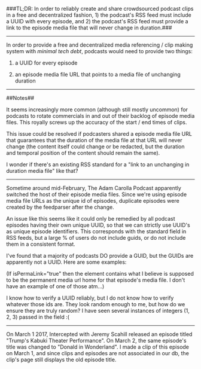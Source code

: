 ###TL;DR: In order to reliably create and share crowdsourced podcast clips in a free and decentralized fashion, 1) the podcast's RSS feed must include a UUID with every episode, and 2) the podcast's RSS feed must provide a link to the episode media file that will never change in duration.###

---

In order to provide a free and decentralized media referencing / clip making system with *minimal tech debt*, podcasts would need to provide two things:

1) a UUID for every episode

2) an episode media file URL that points to a media file of unchanging duration

---

##Notes##

It seems increasingly more common (although still mostly uncommon) for podcasts to rotate commercials in and out of their backlog of episode media files. This royally screws up the accuracy of the start / end times of clips.

This issue could be resolved if podcasters shared a episode media file URL that guarantees that the duration of the media file at that URL will never change (the content itself could change or be redacted, but the duration and temporal position of the content should remain the same).

I wonder if there's an existing RSS standard for a "link to an unchanging in duration media file" like that?

---

Sometime around mid-February, The Adam Carolla Podcast apparently switched the host of their episode media files. Since we're using episode media file URLs as the unique id of episodes, duplicate episodes were created by the feedparser after the change.

An issue like this seems like it could only be remedied by all podcast episodes having their own unique UUID, so that we can strictly use UUID's as unique episode identifiers. This corresponds with the standard <guid> field in RSS feeds, but a large % of users do not include guids, or do not include them in a consistent format.

I've found that a majority of podcasts DO provide a GUID, but the GUIDs are apparently not a UUID. Here are some examples:

<guid isPermaLink="false"><![CDATA[29e39c4189b41491144eb15bcd6e2928]]></guid>

<guid isPermaLink="false"><![CDATA[ce3f837e0e8929d8a5fe44f023ed0817]]></guid>

(If isPermaLink="true" then the element contains what I believe is supposed to be the permanent media url home for that episode's media file. I don't have an example of one of those atm...)

I know how to verify a UUID reliably, but I do not know how to verify whatever those ids are. They look random enough to me, but how do we ensure they are truly random? I have seen several instances of integers (1, 2, 3) passed in the <guid> field :(

---

On March 1 2017, Intercepted with Jeremy Scahill released an episode titled "Trump's Kabuki Theater Performance". On March 2, the same episode's title was changed to "Donald in Wonderland". I made a clip of this episode on March 1, and since clips and episodes are not associated in our db, the clip's page still displays the old episode title.
